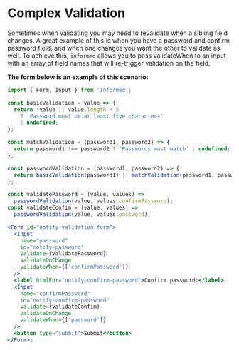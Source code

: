 # Complex Validation

Sometimes when validating you may need to revalidate when a sibling field changes.
A great example of this is when you have a password and confirm password field,
and when one changes you want the other to validate as well. To achieve this, `informed`
allows you to pass validateWhen to an input with an array of field names that will re-trigger validation on the field.

**The form below is an example of this scenario:**

<!-- STORY -->

```jsx
import { Form, Input } from 'informed';

const basicValidation = value => {
  return !value || value.length < 5
    ? 'Password must be at least five characters'
    : undefined;
};

const matchValidation = (password1, password2) => {
  return password1 !== password2 ? 'Passwords must match' : undefined;
};

const passwordValidation = (password1, password2) => {
  return basicValidation(password1) || matchValidation(password1, password2);
};

const validatePassword = (value, values) =>
  passwordValidation(value, values.confirmPassword);
const validateConfim = (value, values) =>
  passwordValidation(value, values.password);

<Form id="notify-validation-form">
  <Input
    name="password"
    id="notify-password"
    validate={validatePassword}
    validateOnChange
    validateWhen={['confirmPassword']}
  />
  <label htmlFor="notify-confirm-password">Confirm password:</label>
  <Input
    name="confirmPassword"
    id="notify-confirm-password"
    validate={validateConfim}
    validateOnChange
    validateWhen={['password']}
  />
  <button type="submit">Submit</button>
</Form>;
```
